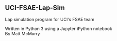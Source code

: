 ## UCI-FSAE-Lap-Sim
Lap simulation program for UCI's FSAE team

Written in Python 3 using a Jupyter iPython notebook   
By Matt McMurry
